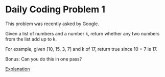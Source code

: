 # Daily Coding Problem 1 

This problem was recently asked by Google.

Given a list of numbers and a number k, return whether any two numbers from 
the list add up to k.

For example, given [10, 15, 3, 7] and k of 17, 
return true since 10 + 7 is 17.

Bonus: Can you do this in one pass?

[Explanation](https://www.jioneeu.com/en-dcp-1)
